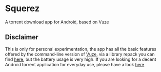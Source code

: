 # Squerez
A torrent download app for Android, based on Vuze

## Disclaimer
This is only for personal experimentation, the app has all the basic features offered by the command-line version of [Vuze](https://www.vuze.com), via a library repack you can find [here](https://github.com/pgp/Abvuze), but the battery usage is very high. If you are looking for a decent Android torrent application for everyday use, please have a look [here](https://gitlab.com/proninyaroslav/libretorrent)